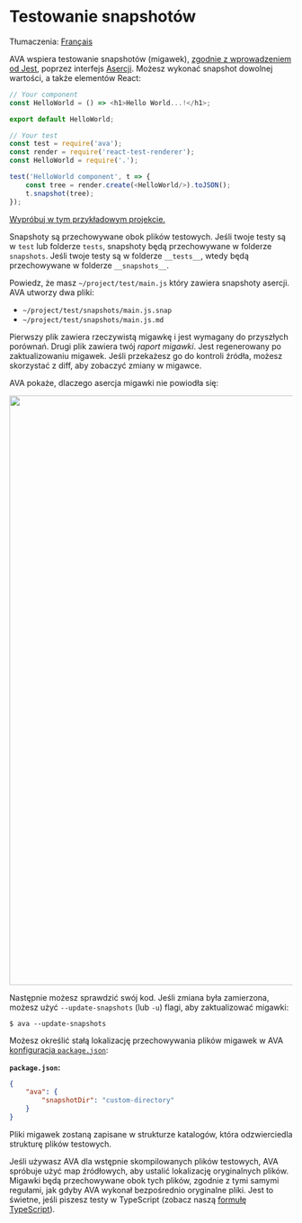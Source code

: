 # Testowanie snapshotów

Tłumaczenia: [Français](https://github.com/avajs/ava-docs/blob/master/fr_FR/docs/04-snapshot-testing.md)

AVA wspiera testowanie snapshotów (migawek), [zgodnie z wprowadzeniem od Jest](https://facebook.github.io/jest/docs/snapshot-testing.html), poprzez interfejs [Asercji](./03-assertions.md). Możesz wykonać snapshot dowolnej wartości, a także elementów React:

```js
// Your component
const HelloWorld = () => <h1>Hello World...!</h1>;

export default HelloWorld;
```

```js
// Your test
const test = require('ava');
const render = require('react-test-renderer');
const HelloWorld = require('.');

test('HelloWorld component', t => {
	const tree = render.create(<HelloWorld/>).toJSON();
	t.snapshot(tree);
});
```

[Wypróbuj w tym przykładowym projekcie.](https://github.com/avajs/ava-snapshot-example)

Snapshoty są przechowywane obok plików testowych. Jeśli twoje testy są w `test` lub folderze `tests`, snapshoty będą przechowywane w folderze `snapshots`. Jeśli twoje testy są w folderze `__tests__`, wtedy będą przechowywane w folderze `__snapshots__`.

Powiedz, że masz `~/project/test/main.js` który zawiera snapshoty asercji. AVA utworzy dwa pliki:

* `~/project/test/snapshots/main.js.snap`
* `~/project/test/snapshots/main.js.md`

Pierwszy plik zawiera rzeczywistą migawkę i jest wymagany do przyszłych porównań. Drugi plik zawiera twój *raport migawki*. Jest regenerowany po zaktualizowaniu migawek. Jeśli przekażesz go do kontroli źródła, możesz skorzystać z diff, aby zobaczyć zmiany w migawce.

AVA pokaże, dlaczego asercja migawki nie powiodła się:

<img src="../media/snapshot-testing.png" width="1048">

Następnie możesz sprawdzić swój kod. Jeśli zmiana była zamierzona, możesz użyć `--update-snapshots` (lub `-u`) flagi, aby zaktualizować migawki:

```console
$ ava --update-snapshots
```

Możesz określić stałą lokalizację przechowywania plików migawek w AVA [konfiguracja `package.json`](./06-configuration.md):

**`package.json`:**

```json
{
	"ava": {
		"snapshotDir": "custom-directory"
	}
}
```

Pliki migawek zostaną zapisane w strukturze katalogów, która odzwierciedla strukturę plików testowych.

Jeśli używasz AVA dla wstępnie skompilowanych plików testowych, AVA spróbuje użyć map źródłowych, aby ustalić lokalizację oryginalnych plików. Migawki będą przechowywane obok tych plików, zgodnie z tymi samymi regułami, jak gdyby AVA wykonał bezpośrednio oryginalne pliki. Jest to świetne, jeśli piszesz testy w TypeScript (zobacz naszą [formułę TypeScript](./recipes/typescript.md)).
